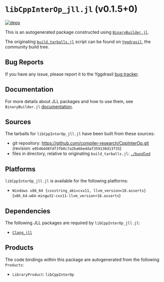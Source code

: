 # `libCppInterOp_jll.jl` (v0.1.5+0)

[![deps](https://juliahub.com/docs/libCppInterOp_jll/deps.svg)](https://juliahub.com/ui/Packages/General/libCppInterOp_jll/)

This is an autogenerated package constructed using [`BinaryBuilder.jl`](https://github.com/JuliaPackaging/BinaryBuilder.jl).

The originating [`build_tarballs.jl`](https://github.com/JuliaPackaging/Yggdrasil/blob/de978a737fe074aff833aaa349adb5e800ff37aa/L/libCppInterOp/build_tarballs.jl) script can be found on [`Yggdrasil`](https://github.com/JuliaPackaging/Yggdrasil/), the community build tree.

## Bug Reports

If you have any issue, please report it to the Yggdrasil [bug tracker](https://github.com/JuliaPackaging/Yggdrasil/issues).

## Documentation

For more details about JLL packages and how to use them, see `BinaryBuilder.jl` [documentation](https://docs.binarybuilder.org/stable/jll/).

## Sources

The tarballs for `libCppInterOp_jll.jl` have been built from these sources:

* git repository: https://github.com/compiler-research/CppInterOp.git (revision: `e0546dd8fdf3fb0c7a2ba6beddaf359130d13f35`)
* files in directory, relative to originating `build_tarballs.jl`: [`./bundled`](https://github.com/JuliaPackaging/Yggdrasil/tree/de978a737fe074aff833aaa349adb5e800ff37aa/L/libCppInterOp/bundled)

## Platforms

`libCppInterOp_jll.jl` is available for the following platforms:

* `Windows x86_64 {cxxstring_abi=cxx11, llvm_version=18.asserts}` (`x86_64-w64-mingw32-cxx11-llvm_version+18.asserts`)

## Dependencies

The following JLL packages are required by `libCppInterOp_jll.jl`:

* [`Clang_jll`](https://github.com/JuliaBinaryWrappers/Clang_jll.jl)

## Products

The code bindings within this package are autogenerated from the following `Products`:

* `LibraryProduct`: `libCppInterOp`
